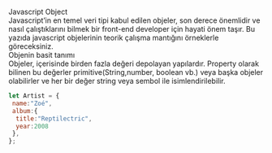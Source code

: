 Javascript Object<br>
Javascript’in en temel veri tipi kabul edilen objeler, son derece önemlidir ve nasıl çalıştıklarını bilmek bir front-end developer için hayati önem taşır. Bu yazıda javascript objelerinin teorik çalışma mantığını örneklerle göreceksiniz.<br>
Objenin basit tanımı<br>
Objeler, içerisinde birden fazla değeri depolayan yapılardır. Property olarak bilinen bu değerler primitive(String,number, boolean vb.) veya başka objeler olabilirler ve her bir değer string veya sembol ile isimlendirilebilir.  
```Javascript
let Artist = {
 name:"Zoé",
 album:{
  title:"Reptilectric",
  year:2008
 },
};
```
